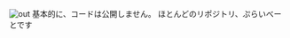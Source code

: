 ![out](https://user-images.githubusercontent.com/99951138/181506462-7f95649d-adae-4eb8-91d6-f8ec4102a439.gif)
基本的に、コードは公開しません。 ほとんどのリポジトリ、ぷらいべーとです
